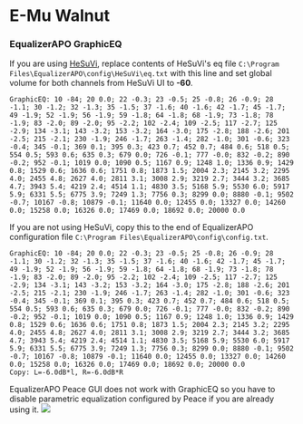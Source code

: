 # E-Mu Walnut
### EqualizerAPO GraphicEQ
If you are using [HeSuVi](https://sourceforge.net/projects/hesuvi/), replace contents of HeSuVi's eq file `C:\Program Files\EqualizerAPO\config\HeSuVi\eq.txt` with this line and set global volume for both channels from HeSuVi UI to **-60**.
```
GraphicEQ: 10 -84; 20 0.0; 22 -0.3; 23 -0.5; 25 -0.8; 26 -0.9; 28 -1.1; 30 -1.2; 32 -1.3; 35 -1.5; 37 -1.6; 40 -1.6; 42 -1.7; 45 -1.7; 49 -1.9; 52 -1.9; 56 -1.9; 59 -1.8; 64 -1.8; 68 -1.9; 73 -1.8; 78 -1.9; 83 -2.0; 89 -2.0; 95 -2.2; 102 -2.4; 109 -2.5; 117 -2.7; 125 -2.9; 134 -3.1; 143 -3.2; 153 -3.2; 164 -3.0; 175 -2.8; 188 -2.6; 201 -2.5; 215 -2.1; 230 -1.9; 246 -1.7; 263 -1.4; 282 -1.0; 301 -0.6; 323 -0.4; 345 -0.1; 369 0.1; 395 0.3; 423 0.7; 452 0.7; 484 0.6; 518 0.5; 554 0.5; 593 0.6; 635 0.3; 679 0.0; 726 -0.1; 777 -0.0; 832 -0.2; 890 -0.2; 952 -0.1; 1019 0.0; 1090 0.5; 1167 0.9; 1248 1.0; 1336 0.9; 1429 0.8; 1529 0.6; 1636 0.6; 1751 0.8; 1873 1.5; 2004 2.3; 2145 3.2; 2295 4.0; 2455 4.8; 2627 4.0; 2811 3.1; 3008 2.9; 3219 2.7; 3444 3.2; 3685 4.7; 3943 5.4; 4219 2.4; 4514 1.1; 4830 3.5; 5168 5.9; 5530 6.0; 5917 5.9; 6331 5.5; 6775 3.9; 7249 1.3; 7756 0.3; 8299 0.0; 8880 -0.1; 9502 -0.7; 10167 -0.8; 10879 -0.1; 11640 0.0; 12455 0.0; 13327 0.0; 14260 0.0; 15258 0.0; 16326 0.0; 17469 0.0; 18692 0.0; 20000 0.0
```
If you are not using HeSuVi, copy this to the end of EqualizerAPO configuration file `C:\Program Files\EqualizerAPO\config\config.txt`.
```
GraphicEQ: 10 -84; 20 0.0; 22 -0.3; 23 -0.5; 25 -0.8; 26 -0.9; 28 -1.1; 30 -1.2; 32 -1.3; 35 -1.5; 37 -1.6; 40 -1.6; 42 -1.7; 45 -1.7; 49 -1.9; 52 -1.9; 56 -1.9; 59 -1.8; 64 -1.8; 68 -1.9; 73 -1.8; 78 -1.9; 83 -2.0; 89 -2.0; 95 -2.2; 102 -2.4; 109 -2.5; 117 -2.7; 125 -2.9; 134 -3.1; 143 -3.2; 153 -3.2; 164 -3.0; 175 -2.8; 188 -2.6; 201 -2.5; 215 -2.1; 230 -1.9; 246 -1.7; 263 -1.4; 282 -1.0; 301 -0.6; 323 -0.4; 345 -0.1; 369 0.1; 395 0.3; 423 0.7; 452 0.7; 484 0.6; 518 0.5; 554 0.5; 593 0.6; 635 0.3; 679 0.0; 726 -0.1; 777 -0.0; 832 -0.2; 890 -0.2; 952 -0.1; 1019 0.0; 1090 0.5; 1167 0.9; 1248 1.0; 1336 0.9; 1429 0.8; 1529 0.6; 1636 0.6; 1751 0.8; 1873 1.5; 2004 2.3; 2145 3.2; 2295 4.0; 2455 4.8; 2627 4.0; 2811 3.1; 3008 2.9; 3219 2.7; 3444 3.2; 3685 4.7; 3943 5.4; 4219 2.4; 4514 1.1; 4830 3.5; 5168 5.9; 5530 6.0; 5917 5.9; 6331 5.5; 6775 3.9; 7249 1.3; 7756 0.3; 8299 0.0; 8880 -0.1; 9502 -0.7; 10167 -0.8; 10879 -0.1; 11640 0.0; 12455 0.0; 13327 0.0; 14260 0.0; 15258 0.0; 16326 0.0; 17469 0.0; 18692 0.0; 20000 0.0
Copy: L=-6.0dB*l, R=-6.0dB*R
```
EqualizerAPO Peace GUI does not work with GraphicEQ so you have to disable parametric equalization configured by Peace if you are already using it.
![](https://raw.githubusercontent.com/jaakkopasanen/AutoEq/master/results/SBAF-Serious/innerfidelity/onear/E-Mu%20Walnut/E-Mu%20Walnut.png)
